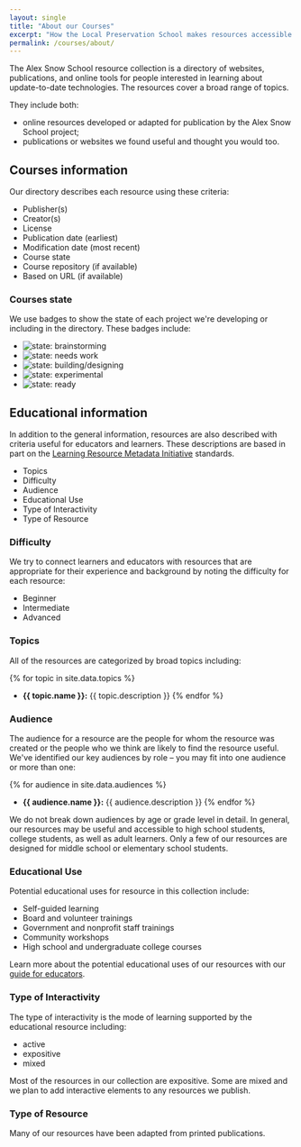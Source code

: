 ```yaml
---
layout: single
title: "About our Courses"
excerpt: "How the Local Preservation School makes resources accessible and available to educators and learners."
permalink: /courses/about/
---
```


The Alex Snow School resource collection is a directory of websites, publications, and online tools for people interested in learning about update-to-date technologies. The resources cover a broad range of topics.

They include both:

- online resources developed or adapted for publication by the Alex Snow School project;
- publications or websites we found useful and thought you would too.

## Courses information

Our directory describes each resource using these criteria:

- Publisher(s)
- Creator(s)
- License
- Publication date (earliest)
- Modification date (most recent)
- Course state
- Course repository (if available)
- Based on URL (if available)

### Courses state

We use badges to show the state of each project we're developing or including in the directory. These badges include:

- ![state: brainstorming](https://img.shields.io/badge/status-brainstorming-lightgrey.svg)
- ![state: needs work](https://img.shields.io/badge/status-needs%20work-red.svg)
- ![state: building/designing](https://img.shields.io/badge/status-building%2fdesigning-orange.svg)
- ![state: experimental](https://img.shields.io/badge/status-experimental-yellow.svg)
- ![state: ready](https://img.shields.io/badge/status-ready-brightgreen.svg)  

## Educational information

In addition to the general information, resources are also described with criteria useful for educators and learners. These descriptions are based in part on the [Learning Resource Metadata Initiative](http://lrmi.dublincore.net/lrmi-schema/) standards.

- Topics
- Difficulty
- Audience
- Educational Use
- Type of Interactivity
- Type of Resource

### Difficulty

We try to connect learners and educators with resources that are appropriate for their experience and background by noting the difficulty for each resource:

- Beginner
- Intermediate
- Advanced

### Topics

All of the resources are categorized by broad topics including:  

{% for topic in site.data.topics %}
- **{{ topic.name }}:** {{ topic.description }}
{% endfor %}

### Audience

The audience for a resource are the people for whom the resource was created or the people who we think are likely to find the resource useful. We've identified our key audiences by role – you may fit into one audience or more than one:

{% for audience in site.data.audiences %}
- **{{ audience.name }}:** {{ audience.description }}
{% endfor %}

 We do not break down audiences by age or grade level in detail. In general, our resources may be useful and accessible to high school students, college students, as well as adult learners. Only a few of our resources are designed for middle school or elementary school students.

### Educational Use

Potential educational uses for resource in this collection include:

- Self-guided learning
- Board and volunteer trainings
- Government and nonprofit staff trainings
- Community workshops
- High school and undergraduate college courses

Learn more about the potential educational uses of our resources with our [guide for educators](http://localpreservation.github.io/teach/).

### Type of Interactivity

The type of interactivity is the mode of learning supported by the educational resource including:

- active
- expositive
- mixed

Most of the resources in our collection are expositive. Some are mixed and we plan to add interactive elements to any resources we publish.

### Type of Resource

Many of our resources have been adapted from printed publications.
